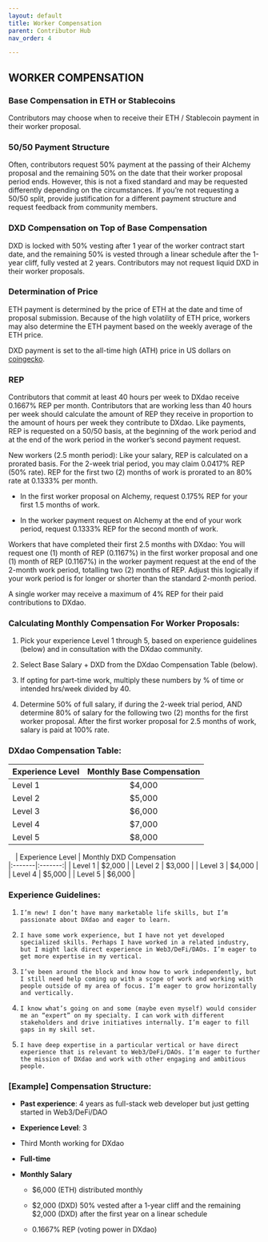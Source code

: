 ```yaml
---
layout: default
title: Worker Compensation
parent: Contributor Hub
nav_order: 4

---
```


## WORKER COMPENSATION

### Base Compensation in ETH or Stablecoins 

Contributors may choose when to receive their ETH / Stablecoin payment in their worker proposal.

### 50/50 Payment Structure

Often, contributors request 50% payment at the passing of their Alchemy proposal and the remaining 50% on the date that their worker proposal period ends. However, this is not a fixed standard and may be requested differently depending on the circumstances. If you’re not requesting a 50/50 split, provide justification for a different payment structure and request feedback from community members.

### DXD Compensation on Top of Base Compensation

DXD is locked with 50% vesting after 1 year of the worker contract start date, and the remaining 50% is vested through a linear schedule after the 1-year cliff, fully vested at 2 years. Contributors may not request liquid DXD in their worker proposals.

### Determination of Price

ETH payment is determined by the price of ETH at the date and time of proposal submission. Because of the high volatility of ETH price, workers may also determine the ETH payment based on the weekly average of the ETH price.

DXD payment is set to the all-time high (ATH) price in US dollars on [coingecko](https://www.coingecko.com/en/coins/dxdao).

### REP

Contributors that commit at least 40 hours per week to DXdao receive 0.1667% REP per month. Contributors that are working less than 40 hours per week should calculate the amount of REP they receive in proportion to the amount of hours per week they contribute to DXdao. Like payments, REP is requested on a 50/50 basis, at the beginning of the work period and at the end of the work period in the worker’s second payment request.

New workers (2.5 month period): Like your salary, REP is calculated on a prorated basis. For the 2-week trial period, you may claim 0.0417% REP (50% rate). REP for the first two (2) months of work is prorated to an 80% rate at 0.1333% per month.

-   In the first worker proposal on Alchemy, request 0.175% REP for your first 1.5 months of work.
    
-   In the worker payment request on Alchemy at the end of your work period, request 0.1333% REP for the second month of work.

Workers that have completed their first 2.5 months with DXdao: You will request one (1) month of REP (0.1167%) in the first worker proposal and one (1) month of REP (0.1167%) in the worker payment request at the end of the 2-month work period, totalling two (2) months of REP. Adjust this logically if your work period is for longer or shorter than the standard 2-month period.

A single worker may receive a maximum of 4% REP for their paid contributions to DXdao.

### Calculating Monthly Compensation For Worker Proposals:

1.  Pick your experience Level 1 through 5, based on experience guidelines (below) and in consultation with the DXdao community.
    
2.  Select Base Salary + DXD from the DXdao Compensation Table (below).
    
3.  If opting for part-time work, multiply these numbers by % of time or intended hrs/week divided by 40.
    
4.  Determine 50% of full salary, if during the 2-week trial period, AND determine 80% of salary for the following two (2) months for the first worker proposal. After the first worker proposal for 2.5 months of work, salary is paid at 100% rate.

### DXdao Compensation Table:

| Experience Level | Monthly Base Compensation            
|:-------|:-------:|
| Level 1 | $4,000 | 
| Level 2 | $5,000   | 
| Level 3   | $6,000  | 
| Level 4   | $7,000 | 
| Level 5 | $8,000 |
⠀
| Experience Level | Monthly DXD Compensation            
|:-------|:-------:|
| Level 1 | $2,000 | 
| Level 2 | $3,000   | 
| Level 3   | $4,000  | 
| Level 4   | $5,000 | 
| Level 5 | $6,000 | 
 
### Experience Guidelines:

1.  `I’m new! I don’t have many marketable life skills, but I’m passionate about DXdao and eager to learn.`
    
2.  `I have some work experience, but I have not yet developed specialized skills. Perhaps I have worked in a related industry, but I might lack direct experience in Web3/DeFi/DAOs. I’m eager to get more expertise in my vertical.`
    
3.  `I’ve been around the block and know how to work independently, but I still need help coming up with a scope of work and working with people outside of my area of focus. I’m eager to grow horizontally and vertically.`
    
4.  `I know what’s going on and some (maybe even myself) would consider me an “expert” on my specialty. I can work with different stakeholders and drive initiatives internally. I’m eager to fill gaps in my skill set.`
    
5.  `I have deep expertise in a particular vertical or have direct experience that is relevant to Web3/DeFi/DAOs. I’m eager to further the mission of DXdao and work with other engaging and ambitious people.`

### [Example] Compensation Structure:

-   **Past experience**: 4 years as full-stack web developer but just getting started in Web3/DeFi/DAO
    
-   **Experience Level**: 3
    
-   Third Month working for DXdao

-   **Full-time**

-   **Monthly Salary**
    
	-   $6,000 (ETH) distributed monthly
    
	-   $2,000 (DXD) 50% vested after a 1-year cliff and the remaining $2,000 (DXD) after the first year on a linear schedule
    
	-   0.1667% REP (voting power in DXdao)
    





⠀